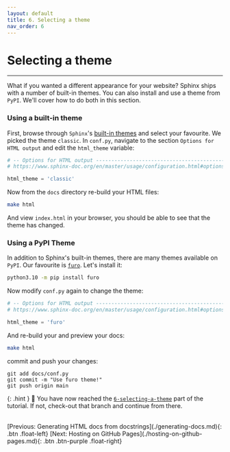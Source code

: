 ```yaml
---
layout: default
title: 6. Selecting a theme
nav_order: 6
---
```


# Selecting a theme

---

What if you wanted a different appearance for your website? Sphinx ships with a number of built-in
themes. You can also install and use a theme from `PyPI`. We'll cover how to do both in this
section.

### Using a built-in theme
First, browse through `Sphinx`'s
[built-in themes](https://www.sphinx-doc.org/en/master/usage/theming.html#builtin-themes) and
select your favourite. We picked the theme `classic`. In `conf.py`, navigate to the section
`Options for HTML output` and edit the `html_theme` variable:

```py
# -- Options for HTML output -------------------------------------------------
# https://www.sphinx-doc.org/en/master/usage/configuration.html#options-for-html-output

html_theme = 'classic'
```

Now from the `docs` directory re-build your HTML files:

```sh
make html
```

And view `index.html` in your browser, you should be able to see that the theme has changed.

### Using a PyPI Theme
In addition to Sphinx's built-in themes, there are many themes available on `PyPI`. Our favourite is
[`furo`](https://github.com/pradyunsg/furo). Let's install it:

```sh
python3.10 -m pip install furo
```

Now modify `conf.py` again to change the theme:

```py
# -- Options for HTML output -------------------------------------------------
# https://www.sphinx-doc.org/en/master/usage/configuration.html#options-for-html-output

html_theme = 'furo'
```

And re-build your and preview your docs:

```sh
make html
```

commit and push your changes:
```
git add docs/conf.py
git commit -m "Use furo theme!"
git push origin main
```

{: .hint }
🙌 You have now reached the
[`6-selecting-a-theme`](https://github.com/aelsayed95/the-office/tree/6-selecting-a-theme)
part of the tutorial. If not, check-out that branch and continue from there.

<br />
[Previous: Generating HTML docs from docstrings](./generating-docs.md){: .btn .float-left}
[Next: Hosting on GitHub Pages](./hosting-on-github-pages.md){: .btn .btn-purple .float-right}
<br />
